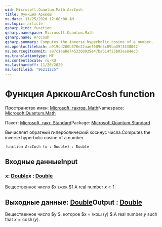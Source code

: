 ```yaml
---
uid: Microsoft.Quantum.Math.ArcCosh
title: Функция Арккош
ms.date: 11/25/2020 12:00:00 AM
ms.topic: article
qsharp.kind: function
qsharp.namespace: Microsoft.Quantum.Math
qsharp.name: ArcCosh
qsharp.summary: Computes the inverse hyperbolic cosine of a number.
ms.openlocfilehash: a919cd200b378e22aaef609e3c89ba39f3338042
ms.sourcegitcommit: a87c1aa8e7453360025e47ba614f25b02ea84ec3
ms.translationtype: MT
ms.contentlocale: ru-RU
ms.lasthandoff: 11/26/2020
ms.locfileid: "96211225"
---
```

# <a name="arccosh-function"></a><span data-ttu-id="037ec-102">Функция Арккош</span><span class="sxs-lookup"><span data-stu-id="037ec-102">ArcCosh function</span></span>

<span data-ttu-id="037ec-103">Пространство имен: [Microsoft. тактов. Math](xref:Microsoft.Quantum.Math)</span><span class="sxs-lookup"><span data-stu-id="037ec-103">Namespace: [Microsoft.Quantum.Math](xref:Microsoft.Quantum.Math)</span></span>

<span data-ttu-id="037ec-104">Пакет: [Microsoft. такт. Standard](https://nuget.org/packages/Microsoft.Quantum.Standard)</span><span class="sxs-lookup"><span data-stu-id="037ec-104">Package: [Microsoft.Quantum.Standard](https://nuget.org/packages/Microsoft.Quantum.Standard)</span></span>


<span data-ttu-id="037ec-105">Вычисляет обратный гиперболический косинус числа.</span><span class="sxs-lookup"><span data-stu-id="037ec-105">Computes the inverse hyperbolic cosine of a number.</span></span>

```qsharp
function ArcCosh (x : Double) : Double
```


## <a name="input"></a><span data-ttu-id="037ec-106">Входные данные</span><span class="sxs-lookup"><span data-stu-id="037ec-106">Input</span></span>

### <a name="x--double"></a><span data-ttu-id="037ec-107">x: [Double](xref:microsoft.quantum.lang-ref.double)</span><span class="sxs-lookup"><span data-stu-id="037ec-107">x : [Double](xref:microsoft.quantum.lang-ref.double)</span></span>

<span data-ttu-id="037ec-108">Вещественное число $x \жек $1.</span><span class="sxs-lookup"><span data-stu-id="037ec-108">A real number $x\geq 1$.</span></span>



## <a name="output--double"></a><span data-ttu-id="037ec-109">Выходные данные: [Double](xref:microsoft.quantum.lang-ref.double)</span><span class="sxs-lookup"><span data-stu-id="037ec-109">Output : [Double](xref:microsoft.quantum.lang-ref.double)</span></span>

<span data-ttu-id="037ec-110">Вещественное число $y $, которое $x = \кош (y) $.</span><span class="sxs-lookup"><span data-stu-id="037ec-110">A real number $y$ such that $x = \cosh(y)$.</span></span>